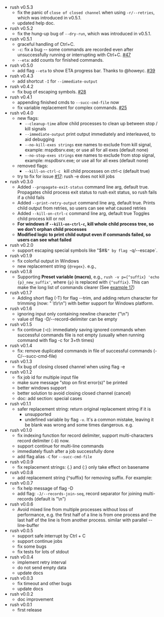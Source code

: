 - rush v0.5.3
    - fix the panic of `close of closed channel` when using `-r/--retries`, which was introduced in v0.5.1.
    - updated help doc.
- rush v0.5.2
    - fix the hung-up bug of `--dry-run`, which was introduced in v0.5.1.
- rush v0.5.1
    - graceful handling of Ctrl+C.
    - `-c`: fix a bug -- some commands are recorded even after unsuccessfully running or interrupting with Ctrl+C. [#47](https://github.com/shenwei356/rush/issues/47)
    - `--eta`: add counts for finished commands.
- rush v0.5.0
    - add flag `--eta` to show ETA progress bar. Thanks to @howeyc. [#39](https://github.com/shenwei356/rush/pull/39)
- rush v0.4.3
    - add shortcut `-I` for `--immediate-output`
- rush v0.4.2
    - fix bug of escaping symbols. [#28](https://github.com/shenwei356/rush/issues/28)
- rush v0.4.1
    - appending finished cmds to `--succ-cmd-file` now
    - fix variable replacement for complex commands. [#25](https://github.com/shenwei356/rush/issues/25)
- rush v0.4.0
    - new flags:
        - `--cleanup-time` allow child processes to clean up between stop / kill signals
        - `--immediate-output` print output immediately and interleaved, to aid debugging
        - `--no-kill-exes strings` exe names to exclude from kill signal, example: mspdbsrv.exe; or use all for all exes (default none)
        - `--no-stop-exes strings` exe names to exclude from stop signal, example: mspdbsrv.exe; or use all for all exes (default none)
    - removed flags:
        - `--kill-on-ctrl-c ` kill child processes on ctrl-c (default true)
    - try to fix for issue [#17](https://github.com/shenwei356/rush/issues/17): rush -e does not kill jobs
- rush v0.3.0
    - Added `--propagate-exit-status` command line arg, default true.
    Propagates child process exit status to rush exit status, so rush fails if a child fails
    - Added `--print-retry-output` command line arg, default true.
    Prints child output from retries, so users can see what caused retries
    - Added `--kill-on-ctrl-c` command line arg, default true
    Toggles child process kill or not
    - **For windows if `--kill-on-ctrl-c`, kill whole child process tree, so we don't orphan child processes**
    - **Modified logic to print child output even if commands failed, so users can see what failed**
- rush v0.2.0
    - support escaping special symbols like "$#&`" by flag `-q/--escape`.
- rush v0.1.9
    - fix colorful output in Windows
    - new replacement string `{@regex}`. e.g.,
- rush v0.1.8
    - Supporting **Preset variable (macro)**, e.g., `rush -v p={^suffix} 'echo {p}_new_suffix'`,
    where `{p}` is replaced with `{^suffix}`.
    This can make the long list of commands clearer (See [example 17](https://github.com/shenwei356/rush#examples))
- rush v0.1.7
    - Adding short flag (-T) for flag --trim, and adding return character for trimming (now: " \t\r\n") with better support for Windows platform.
- rush v0.1.6
    - ignoring input only containing newline character ("\n")
    - value of flag -D/--record-delimiter can be empty
- rush v0.1.5
    - fix continue (-c): immediately saving ignored commands when successful commands file is not empty (usually when running command with flag -c for 3+th times)
- rush v0.1.4
    - fix: remove duplicated commands in file of successful commands (-C/--succ-cmd-file)
- rush v0.1.3
    - fix bug of closing closed channel when using flag -e
- rush v0.1.2
    - fix job id for multiple input file
    - make sure message "stop on first error(s)" be printed
    - better windows support
    - better solution to avoid closing closed channel (cancel)
    - doc: add section: special cases
- rush v0.1.1
    - safer replacement string: return original replacement string if it is
        - unsupported
        - undefined variable by flag `-v`. It's a common mistake, leaving it be blank was wrong and some times dangerous. e.g.
- rush v0.1.0
    - fix indexing function for record delimiter, support multi-characters record delimiter (`-D`) now.
    - support continue for multi-line commands
    - immediately flush after a job successfully done
    - add flag alias `-C` for `--succ-cmd-file`
- rush v0.0.9
    - fix replacement strings: {.} and {:} only take effect on basename
- rush v0.0.8
    - add replacement string {^suffix} for removing suffix. For example:
- rush v0.0.7
    - fix help message of flag -D
    - add flag: `-J/--records-join-seq`, record separator for joining multi-records (default is "\n")
- rush v0.0.6
    - Avoid mixed line from multiple processes without loss of performance, e.g. the first half of a line is from one process and the last half of the line is from another process. similar with parallel --line-buffer
- rush v0.0.5
    - support safe interrupt by Ctrl + C
    - support continue jobs
    - fix some bugs
    - fix tests for lots of stdout
- rush v0.0.4
    - implement retry interval
    - do not send empty data
    - update docs
- rush v0.0.3
    - fix timeout and other bugs
    - update docs
- rush v0.0.2
    - doc improvement
- rush v0.0.1
    - first release
